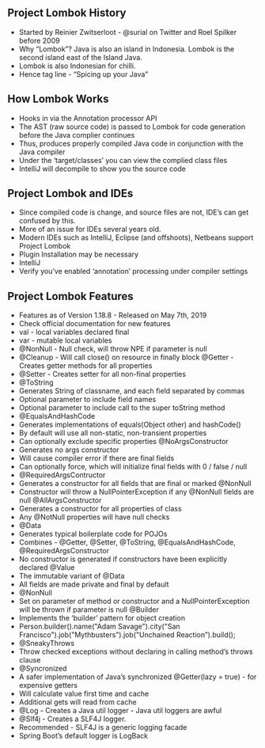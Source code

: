 ## Project Lombok History
* Started by Reinier Zwitserloot - @surial on Twitter and Roel Spilker before 2009
* Why “Lombok”? Java is also an island in Indonesia. Lombok is the second island east of the Island
Java.
* Lombok is also Indonesian for chilli.
* Hence tag line - “Spicing up your Java”

## How Lombok Works
* Hooks in via the Annotation processor API
* The AST (raw source code) is passed to Lombok for code generation before the Java complier
continues
* Thus, produces properly compiled Java code in conjunction with the Java compiler
* Under the ‘target/classes’ you can view the complied class files
* IntelliJ will decompile to show you the source code

## Project Lombok and IDEs
* Since compiled code is change, and source files are not, IDE’s can get confused by this.
* More of an issue for IDEs several years old.
* Modern IDEs such as IntelliJ, Eclipse (and offshoots), Netbeans support Project Lombok
* Plugin Installation may be necessary
* IntelliJ
* Verify you’ve enabled ‘annotation’ processing under compiler settings

## Project Lombok Features ##
* Features as of Version 1.18.8 - Released on May 7th, 2019
* Check official documentation for new features
* val - local variables declared final
* var - mutable local variables
* @NonNull - Null check, will throw NPE if parameter is null
* @Cleanup - Will call close() on resource in finally block
@Getter - Creates getter methods for all properties
* @Setter - Creates setter for all non-final properties
* @ToString
* Generates String of classname, and each field separated by commas
* Optional parameter to include field names
* Optional parameter to include call to the super toString method
* @EqualsAndHashCode
* Generates implementations of equals(Object other) and hashCode()
* By default will use all non-static, non-transient properties
* Can optionally exclude specific properties
@NoArgsConstructor
* Generates no args constructor
* Will cause compiler error if there are final fields
* Can optionally force, which will initialize final fields with 0 / false / null
* @RequiredArgsContructor
* Generates a constructor for all fields that are final or marked @NonNull
* Constructor will throw a NullPointerException if any @NonNull fields are null 
@AllArgsConstructor
* Generates a constructor for all properties of class
* Any @NotNull properties will have null checks
* @Data
* Generates typical boilerplate code for POJOs
* Combines - @Getter, @Setter, @ToString, @EqualsAndHashCode, @RequiredArgsConstructor
* No constructor is generated if constructors have been explicitly declared
@Value
* The immutable variant of @Data
* All fields are made private and final by default
* @NonNull
* Set on parameter of method or constructor and a NullPointerException will be thrown if
parameter is null
@Builder
* Implements the ‘builder’ pattern for object creation
* Person.builder().name("Adam Savage").city("San Francisco").job("Mythbusters").job("Unchained
Reaction”).build();
* @SneakyThrows
* Throw checked exceptions without declaring in calling method’s throws clause
* @Syncronized
* A safer implementation of Java’s synchronized
@Getter(lazy = true) - for expensive getters
* Will calculate value first time and cache
* Additional gets will read from cache
* @Log - Creates a Java util logger - Java util loggers are awful
* @Slf4j - Creates a SLF4J logger.
* Recommended - SLF4J is a generic logging facade
* Spring Boot’s default logger is LogBack
